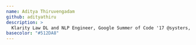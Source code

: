 ```yaml
---
name: Aditya Thiruvengadam
github: adityathiru
description: >
  Klarity Law DL and NLP Engineer, Google Summer of Code '17 @systers, Hackintosher, Tech Enthusiast, Part-time Musician / Part-time Developer :p
basecolor: "#512DA8"
---
```


